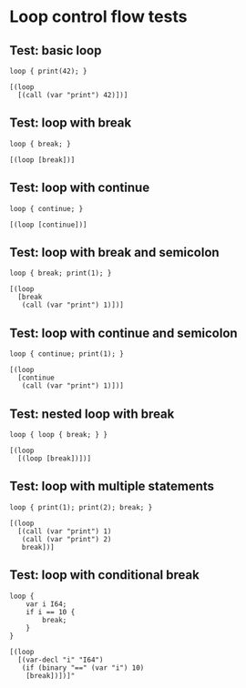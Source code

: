 # Loop control flow tests

## Test: basic loop
```zong-program
loop { print(42); }
```
```ast
[(loop
  [(call (var "print") 42)])]
```

## Test: loop with break
```zong-program
loop { break; }
```
```ast
[(loop [break])]
```

## Test: loop with continue
```zong-program
loop { continue; }
```
```ast
[(loop [continue])]
```

## Test: loop with break and semicolon
```zong-program
loop { break; print(1); }
```
```ast
[(loop
  [break
   (call (var "print") 1)])]
```

## Test: loop with continue and semicolon
```zong-program
loop { continue; print(1); }
```
```ast
[(loop
  [continue
   (call (var "print") 1)])]
```

## Test: nested loop with break
```zong-program
loop { loop { break; } }
```
```ast
[(loop
  [(loop [break])])]
```

## Test: loop with multiple statements
```zong-program
loop { print(1); print(2); break; }
```
```ast
[(loop
  [(call (var "print") 1)
   (call (var "print") 2)
   break])]
```

## Test: loop with conditional break
```zong-program
loop {
    var i I64;
    if i == 10 {
        break;
    }
}
```
```ast
[(loop
  [(var-decl "i" "I64")
   (if (binary "==" (var "i") 10)
    [break])])]"
```
